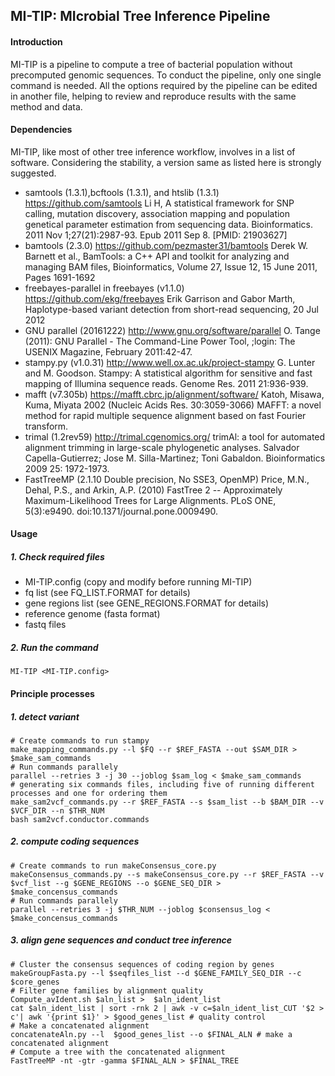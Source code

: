 ## MI-TIP: MIcrobial Tree Inference Pipeline
#### Introduction
MI-TIP is a pipeline to compute a tree of bacterial population without precomputed genomic sequences. To conduct the pipeline, only one single command is needed. All the options required by the pipeline can be edited in another file, helping to review and reproduce results with the same method and data. 
#### Dependencies
MI-TIP, like most of other tree inference workflow, involves in a list of software. Considering the stability, a version same as listed here is strongly suggested. 
- samtools (1.3.1),bcftools (1.3.1), and htslib (1.3.1) https://github.com/samtools
Li H, A statistical framework for SNP calling, mutation discovery, association mapping and population genetical parameter estimation from sequencing data. Bioinformatics. 2011 Nov 1;27(21):2987-93. Epub 2011 Sep 8. [PMID: 21903627]
- bamtools (2.3.0) https://github.com/pezmaster31/bamtools
Derek W. Barnett et al., BamTools: a C++ API and toolkit for analyzing and managing BAM files, Bioinformatics, Volume 27, Issue 12, 15 June 2011, Pages 1691-1692
- freebayes-parallel in freebayes (v1.1.0) https://github.com/ekg/freebayes
Erik Garrison and Gabor Marth, Haplotype-based variant detection from short-read sequencing, 20 Jul 2012
- GNU parallel (20161222) http://www.gnu.org/software/parallel
O. Tange (2011): GNU Parallel - The Command-Line Power Tool,
    ;login: The USENIX Magazine, February 2011:42-47.
- stampy.py (v1.0.31) http://www.well.ox.ac.uk/project-stampy
G. Lunter and M. Goodson.  Stampy: A statistical algorithm for sensitive and fast mapping of Illumina sequence reads. Genome Res. 2011 21:936-939.
- mafft (v7.305b) https://mafft.cbrc.jp/alignment/software/
Katoh, Misawa, Kuma, Miyata 2002 (Nucleic Acids Res. 30:3059-3066) 
MAFFT: a novel method for rapid multiple sequence alignment based on fast Fourier transform. 
- trimal (1.2rev59) http://trimal.cgenomics.org/
trimAl: a tool for automated alignment trimming in large-scale phylogenetic analyses.
Salvador Capella-Gutierrez; Jose M. Silla-Martinez; Toni Gabaldon. Bioinformatics 2009 25: 1972-1973.
- FastTreeMP (2.1.10 Double precision, No SSE3, OpenMP) 
Price, M.N., Dehal, P.S., and Arkin, A.P. (2010) FastTree 2 -- Approximately Maximum-Likelihood Trees for Large Alignments. PLoS ONE, 5(3):e9490. doi:10.1371/journal.pone.0009490.
#### Usage 
##### 1. Check required files
- MI-TIP.config (copy and modify before running MI-TIP)
- fq list (see FQ_LIST.FORMAT for details)
- gene regions list (see GENE_REGIONS.FORMAT for details)
- reference genome (fasta format)
- fastq files
##### 2. Run the command
```
MI-TIP <MI-TIP.config>
```

#### Principle processes
##### 1. detect variant
```
# Create commands to run stampy
make_mapping_commands.py --l $FQ --r $REF_FASTA --out $SAM_DIR > $make_sam_commands
# Run commands parallely
parallel --retries 3 -j 30 --joblog $sam_log < $make_sam_commands
# generating six commands files, including five of running different processes and one for ordering them
make_sam2vcf_commands.py --r $REF_FASTA --s $sam_list --b $BAM_DIR --v $VCF_DIR --n $THR_NUM
bash sam2vcf.conductor.commands
```

##### 2. compute coding sequences

```
# Create commands to run makeConsensus_core.py
makeConsensus_commands.py --s makeConsensus_core.py --r $REF_FASTA --v $vcf_list --g $GENE_REGIONS --o $GENE_SEQ_DIR > $make_concensus_commands
# Run commands parallely
parallel --retries 3 -j $THR_NUM --joblog $consensus_log < $make_concensus_commands
```

##### 3. align gene sequences and conduct tree inference

```
# Cluster the consensus sequences of coding region by genes
makeGroupFasta.py --l $seqfiles_list --d $GENE_FAMILY_SEQ_DIR --c $core_genes
# Filter gene families by alignment quality
Compute_avIdent.sh $aln_list >  $aln_ident_list
cat $aln_ident_list | sort -rnk 2 | awk -v c=$aln_ident_list_CUT '$2 > c'| awk '{print $1}' > $good_genes_list # quality control
# Make a concatenated alignment 
concatenateAln.py --l  $good_genes_list --o $FINAL_ALN # make a concatenated alignment
# Compute a tree with the concatenated alignment
FastTreeMP -nt -gtr -gamma $FINAL_ALN > $FINAL_TREE
```
